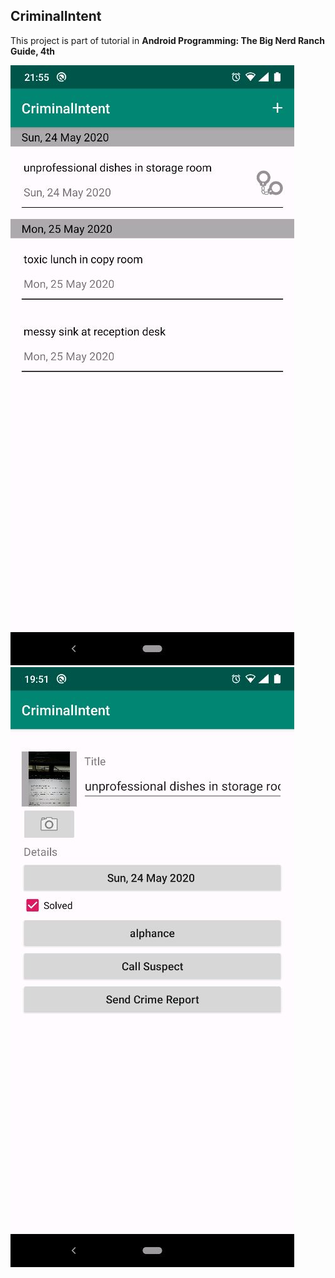 ## CriminalIntent ##
This project is part of tutorial in **Android Programming: The Big Nerd Ranch Guide, 4th**

![Screenshoot List](https://github.com/shaolim/CriminalIntent/blob/master/screenshots/list.png)
![Screenshoot Details](https://github.com/shaolim/CriminalIntent/blob/master/screenshots/details.png)
